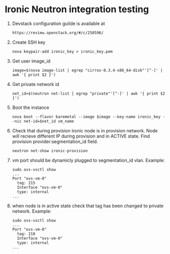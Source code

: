 Ironic Neutron integration testing
==================================

1. Devstack configuration guilde is available at

   ```
   https://review.openstack.org/#/c/258596/
   ```

2. Create SSH key

   ```
   nova keypair-add ironic_key > ironic_key.pem
   ```

3. Get user image_id

   ```
   image=$(nova image-list | egrep "cirros-0.3.4-x86_64-disk"'[^-]' | awk '{ print $2 }')
   ```

4. Get private network id

   ```
   net_id=$(neutron net-list | egrep "private"'[^-]' | awk '{ print $2 }')
   ```

5. Boot the instance

   ```
   nova boot --flavor baremetal --image $image --key-name ironic_key --nic net-id=$net_id vm_name
   ```

6. Check that during provision ironic node is in provision network.
   Node will recieve different IP during provision and in ACTIVE state.
   Find provision provider:segmentation_id field.

   ```
   neutron net-show ironic-provision
   ```

7. vm port should be dynamicly plugged to segmentation_id vlan. Example:

   ```
   sudo ovs-vsctl show
   ...
   Port "ovs-vm-0"
     tag: 215
     Interface "ovs-vm-0"
     type: internal
   ...
   ```

8. when node is in active state check that tag has been changed to private network. Example:

   ```
   sudo ovs-vsctl show
   ...
   Port "ovs-vm-0"
     tag: 218
     Interface "ovs-vm-0"
     type: internal
   ...
   ```
